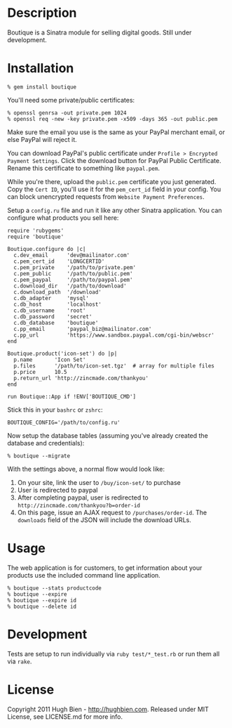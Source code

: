 Description
===========

Boutique is a Sinatra module for selling digital goods.  Still under development.

Installation
============

    % gem install boutique

You'll need some private/public certificates:

    % openssl genrsa -out private.pem 1024
    % openssl req -new -key private.pem -x509 -days 365 -out public.pem

Make sure the email you use is the same as your PayPal merchant email, or else
PayPal will reject it.

You can download PayPal's public certificate under `Profile > Encrypted
Payment Settings`.  Click the download button for PayPal Public Certificate.
Rename this certificate to something like `paypal.pem`.

While you're there, upload the `public.pem` certificate you just generated.  Copy
the `Cert ID`, you'll use it for the `pem_cert_id` field in your config.  You
can block unencrypted requests from `Website Payment Preferences`.

Setup a `config.ru` file and run it like any other Sinatra application.  You
can configure what products you sell here:

    require 'rubygems'
    require 'boutique'

    Boutique.configure do |c|
      c.dev_email      'dev@mailinator.com'
      c.pem_cert_id    'LONGCERTID'
      c.pem_private    '/path/to/private.pem'
      c.pem_public     '/path/to/public.pem'
      c.pem_paypal     '/path/to/paypal.pem'
      c.download_dir   '/path/to/download'
      c.download_path  '/download'
      c.db_adapter     'mysql'
      c.db_host        'localhost'
      c.db_username    'root'
      c.db_password    'secret'
      c.db_database    'boutique'
      c.pp_email       'paypal_biz@mailinator.com'
      c.pp_url         'https://www.sandbox.paypal.com/cgi-bin/webscr'
    end

    Boutique.product('icon-set') do |p|
      p.name       'Icon Set'
      p.files      '/path/to/icon-set.tgz'  # array for multiple files
      p.price      10.5
      p.return_url 'http://zincmade.com/thankyou'
    end

    run Boutique::App if !ENV['BOUTIQUE_CMD']

Stick this in your `bashrc` or `zshrc`:

    BOUTIQUE_CONFIG='/path/to/config.ru'

Now setup the database tables (assuming you've already created the database and
credentials):

    % boutique --migrate

With the settings above, a normal flow would look like:

1. On your site, link the user to `/buy/icon-set/` to purchase
2. User is redirected to paypal
3. After completing paypal, user is redirected to 
   `http://zincmade.com/thankyou?b=order-id`
4. On this page, issue an AJAX request to `/purchases/order-id`.
   The `downloads` field of the JSON will include the download URLs.

Usage
=====

The web application is for customers, to get information about your products use
the included command line application.

    % boutique --stats productcode
    % boutique --expire
    % boutique --expire id
    % boutique --delete id

Development
===========

Tests are setup to run individually via `ruby test/*_test.rb` or run them all
via `rake`.

License
=======

Copyright 2011 Hugh Bien - http://hughbien.com.
Released under MIT License, see LICENSE.md for more info.
